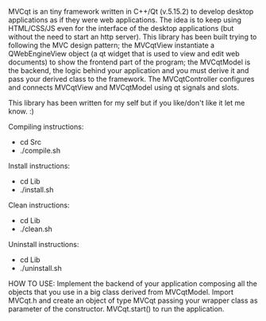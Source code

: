 MVCqt is an tiny framework written in C++/Qt (v.5.15.2) to develop desktop 
applications as if they were web applications. The idea is to keep using HTML/CSS/JS even for
the interface of the desktop applications (but without the need to start an http server).
This library has been built trying to following the MVC design pattern;
the MVCqtView instantiate a QWebEngineView object (a qt widget that is used to view and edit web documents)
to show the frontend part of the program; the MVCqtModel is the backend, the logic behind your application and you must derive it and pass your derived class to the framework. The MVCqtController configures and connects MVCqtView and MVCqtModel using qt signals and slots. 

This library has been written for my self but if you like/don't like it let me know. :)


Compiling instructions:
 - cd Src
 - ./compile.sh

Install instructions:
- cd Lib
- ./install.sh

Clean instructions:
- cd Lib
- ./clean.sh

Uninstall instructions:
- cd Lib
- ./uninstall.sh


HOW TO USE:
Implement the backend of your application composing all the objects that you use in a big class
derived from MVCqtModel.
Import MVCqt.h and create an object of type MVCqt passing your wrapper class as parameter of the constructor.
MVCqt.start() to run the application.
